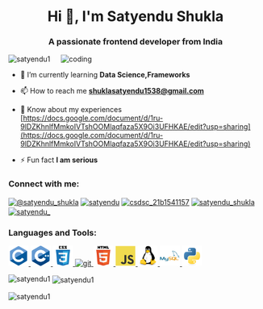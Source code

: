 <h1 align="center">Hi 👋, I'm Satyendu Shukla</h1>
<h3 align="center">A passionate frontend developer from India</h3>
<img align="right" alt="coding" width="400" src="https://camo.githubusercontent.com/cae12fddd9d6982901d82580bdf321d81fb299141098ca1c2d4891870827bf17/68747470733a2f2f6d69726f2e6d656469756d2e636f6d2f6d61782f313336302f302a37513379765349765f7430696f4a2d5a2e676966">
<p align="left"> <img src="https://komarev.com/ghpvc/?username=satyendu1&label=Profile%20views&color=0e75b6&style=flat" alt="satyendu1" /> </p>

- 🌱 I’m currently learning **Data Science,Frameworks**

- 📫 How to reach me **shuklasatyendu1538@gmail.com**

- 📄 Know about my experiences [https://docs.google.com/document/d/1ru-9lDZKhnlfMmkoIVTshOOMlaqfaza5X9Oi3UFHKAE/edit?usp=sharing](https://docs.google.com/document/d/1ru-9lDZKhnlfMmkoIVTshOOMlaqfaza5X9Oi3UFHKAE/edit?usp=sharing)

- ⚡ Fun fact **I am serious**

<h3 align="left">Connect with me:</h3>
<p align="left">
<a href="https://twitter.com/@satyendu_shukla" target="blank"><img align="center" src="https://raw.githubusercontent.com/rahuldkjain/github-profile-readme-generator/master/src/images/icons/Social/twitter.svg" alt="@satyendu_shukla" height="30" width="40" /></a>
<a href="https://linkedin.com/in/satyendu" target="blank"><img align="center" src="https://raw.githubusercontent.com/rahuldkjain/github-profile-readme-generator/master/src/images/icons/Social/linked-in-alt.svg" alt="satyendu" height="30" width="40" /></a>
<a href="https://www.hackerrank.com/csdsc_21b1541157" target="blank"><img align="center" src="https://raw.githubusercontent.com/rahuldkjain/github-profile-readme-generator/master/src/images/icons/Social/hackerrank.svg" alt="csdsc_21b1541157" height="30" width="40" /></a>
<a href="https://www.leetcode.com/satyendu_shukla" target="blank"><img align="center" src="https://raw.githubusercontent.com/rahuldkjain/github-profile-readme-generator/master/src/images/icons/Social/leet-code.svg" alt="satyendu_shukla" height="30" width="40" /></a>
<a href="https://auth.geeksforgeeks.org/user/satyendu_" target="blank"><img align="center" src="https://raw.githubusercontent.com/rahuldkjain/github-profile-readme-generator/master/src/images/icons/Social/geeks-for-geeks.svg" alt="satyendu_" height="30" width="40" /></a>
</p>

<h3 align="left">Languages and Tools:</h3>
<p align="left"> <a href="https://www.cprogramming.com/" target="_blank" rel="noreferrer"> <img src="https://raw.githubusercontent.com/devicons/devicon/master/icons/c/c-original.svg" alt="c" width="40" height="40"/> </a> <a href="https://www.w3schools.com/cpp/" target="_blank" rel="noreferrer"> <img src="https://raw.githubusercontent.com/devicons/devicon/master/icons/cplusplus/cplusplus-original.svg" alt="cplusplus" width="40" height="40"/> </a> <a href="https://www.w3schools.com/css/" target="_blank" rel="noreferrer"> <img src="https://raw.githubusercontent.com/devicons/devicon/master/icons/css3/css3-original-wordmark.svg" alt="css3" width="40" height="40"/> </a> <a href="https://git-scm.com/" target="_blank" rel="noreferrer"> <img src="https://www.vectorlogo.zone/logos/git-scm/git-scm-icon.svg" alt="git" width="40" height="40"/> </a> <a href="https://www.w3.org/html/" target="_blank" rel="noreferrer"> <img src="https://raw.githubusercontent.com/devicons/devicon/master/icons/html5/html5-original-wordmark.svg" alt="html5" width="40" height="40"/> </a> <a href="https://developer.mozilla.org/en-US/docs/Web/JavaScript" target="_blank" rel="noreferrer"> <img src="https://raw.githubusercontent.com/devicons/devicon/master/icons/javascript/javascript-original.svg" alt="javascript" width="40" height="40"/> </a> <a href="https://www.linux.org/" target="_blank" rel="noreferrer"> <img src="https://raw.githubusercontent.com/devicons/devicon/master/icons/linux/linux-original.svg" alt="linux" width="40" height="40"/> </a> <a href="https://www.mysql.com/" target="_blank" rel="noreferrer"> <img src="https://raw.githubusercontent.com/devicons/devicon/master/icons/mysql/mysql-original-wordmark.svg" alt="mysql" width="40" height="40"/> </a> <a href="https://www.python.org" target="_blank" rel="noreferrer"> <img src="https://raw.githubusercontent.com/devicons/devicon/master/icons/python/python-original.svg" alt="python" width="40" height="40"/> </a> </p>

<p><img align="left" src="https://github-readme-stats.vercel.app/api/top-langs?username=satyendu1&show_icons=true&locale=en&layout=compact" alt="satyendu1" /></p>

<p>&nbsp;<img align="center" src="https://github-readme-stats.vercel.app/api?username=satyendu1&show_icons=true&locale=en" alt="satyendu1" /></p>

<p><img align="center" src="https://github-readme-streak-stats.herokuapp.com/?user=satyendu1&" alt="satyendu1" /></p>

